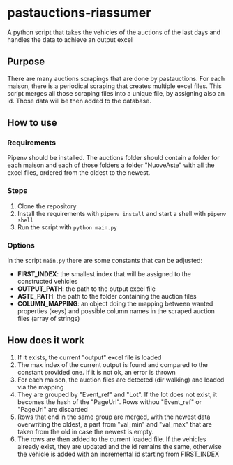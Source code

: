 # pastauctions-riassumer
A python script that takes the vehicles of the auctions of the last days and handles the data to achieve an output excel

## Purpose

There are many auctions scrapings that are done by pastauctions. For each maison, there is a periodical scraping that creates multiple excel files. This script merges all those scraping files into a unique file, by assigning also an id. Those data will be then added to the database.

## How to use

### Requirements

Pipenv should be installed.
The auctions folder should contain a folder for each maison and each of those folders a folder "NuoveAste" with all the excel files, ordered from the oldest to the newest.

### Steps

1. Clone the repository
2. Install the requirements with `pipenv install` and start a shell with `pipenv shell`
3. Run the script with `python main.py`

### Options

In the script `main.py` there are some constants that can be adjusted:
- **FIRST_INDEX**: the smallest index that will be assigned to the constructed vehicles
- **OUTPUT_PATH**: the path to the output excel file
- **ASTE_PATH**: the path to the folder containing the auction files
- **COLUMN_MAPPING**: an object doing the mapping between wanted properties (keys) and possible column names in the scraped auction files (array of strings)

## How does it work

1. If it exists, the current "output" excel file is loaded
2. The max index of the current output is found and compared to the constant provided one. If it is not ok, an error is thrown
3. For each maison, the auction files are detected (dir walking) and loaded via the mapping
4. They are grouped by "Event_ref" and "Lot". If the lot does not exist, it becomes the hash of the "PageUrl". Rows withou "Event_ref" or "PageUrl" are discarded
5. Rows that end in the same group are merged, with the newest data overwriting the oldest, a part from "val_min" and "val_max" that are taken from the old in case the newest is empty.
6. The rows are then added to the current loaded file. If the vehicles already exist, they are updated and the id remains the same, otherwise the vehicle is added with an incremental id starting from FIRST_INDEX

